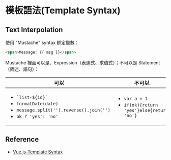 # 模板語法(Template Syntax)
## Text Interpolation
使用 "Mustache" syntax 綁定變數：
```html
<span>Message: {{ msg }}</span>
```

Mustache 裡面可以是、Expression（表達式、求值式）；不可以是 Statement（敘述、語句）：
<table>
	<thead>
		<tr><th>可以</th><th>不可以</th></tr>
	</thead>
	<tbody>
		<tr>
			<td> <ul>
				<li><code>`list-${id}`</code></li>
				<li><code>formatDate(date)</code></li>
				<li><code>message.split('').reverse().join('')</code></li>
				<li><code>ok ? 'yes': 'no'</code></li>
			</ul> </td>
			<td> <ul>
				<li> <code>var a = 1</code></li>
				<li> <code>if(ok){return 'yes'}else{return 'no'}</code> </li>
			</ul> </td>
		</tr>
	</tbody>
</table>

## Reference
- [Vue.js-Template Syntax](https://vuejs.org/guide/essentials/template-syntax.html)